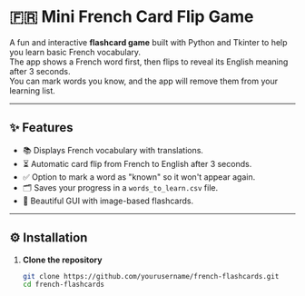 # 🇫🇷 Mini French Card Flip Game

A fun and interactive **flashcard game** built with Python and Tkinter to help you learn basic French vocabulary.  
The app shows a French word first, then flips to reveal its English meaning after 3 seconds.  
You can mark words you know, and the app will remove them from your learning list.

---

## ✨ Features
- 📚 Displays French vocabulary with translations.
- ⏳ Automatic card flip from French to English after 3 seconds.
- ✅ Option to mark a word as "known" so it won't appear again.
- 🗂 Saves your progress in a `words_to_learn.csv` file.
- 🎨 Beautiful GUI with image-based flashcards.

---

## ⚙️ Installation

1. **Clone the repository**
   ```bash
   git clone https://github.com/yourusername/french-flashcards.git
   cd french-flashcards
